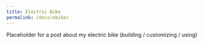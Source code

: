 ```yaml
---
title: Electric Bike
permalink: /docs/ebike/
---
```



Placeholder for a post about my electric bike (building / customizing / using)

